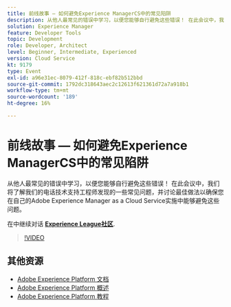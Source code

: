 ```yaml
---
title: 前线故事 — 如何避免Experience ManagerCS中的常见陷阱
description: 从他人最常见的错误中学习，以便您能够自行避免这些错误！ 在此会议中，我们将了解我们的电话技术支持工程师发现的一些常见问题，并讨论最佳做法以确保您在自己的Adobe Experience Manager as a Cloud Service实施中能够避免这些问题。
solution: Experience Manager
feature: Developer Tools
topic: Development
role: Developer, Architect
level: Beginner, Intermediate, Experienced
version: Cloud Service
kt: 9179
type: Event
exl-id: a96e31ec-8079-412f-818c-ebf82b512bbd
source-git-commit: 1792dc318643aec2c12613f621361d72a7a918b1
workflow-type: tm+mt
source-wordcount: '189'
ht-degree: 16%

---
```


# 前线故事 — 如何避免Experience ManagerCS中的常见陷阱

从他人最常见的错误中学习，以便您能够自行避免这些错误！ 在此会议中，我们将了解我们的电话技术支持工程师发现的一些常见问题，并讨论最佳做法以确保您在自己的Adobe Experience Manager as a Cloud Service实施中能够避免这些问题。

在中继续对话 **[Experience League社区](https://adobe.ly/3kLQK3j)**.

>[!VIDEO](https://video.tv.adobe.com/v/337852/?quality=12&learn=on&hidetitle=true)

## 其他资源

- [Adobe Experience Platform 文档](https://experienceleague.adobe.com/docs/experience-platform.html)
- [Adobe Experience Platform 概述](https://experienceleague.adobe.com/docs/experience-platform/landing/home.html?lang=zh-Hans)
- [Adobe Experience Platform 教程](https://experienceleague.adobe.com/docs/platform-learn/tutorials/overview.html?lang=en)
